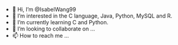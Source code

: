 - 👋 Hi, I’m @IsabelWang99
- 👀 I’m interested in the C language, Java, Python, MySQL and R.
- 🌱 I’m currently learning C and Python.
- 💞️ I’m looking to collaborate on ...
- 📫 How to reach me ...

<!---
IsabelWang99/IsabelWang99 is a ✨ special ✨ repository because its `README.md` (this file) appears on your GitHub profile.
You can click the Preview link to take a look at your changes.
--->
